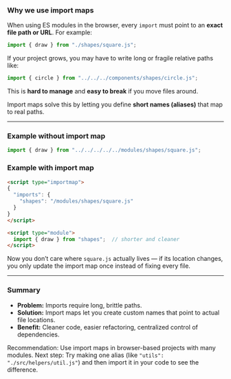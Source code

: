 ### Why we use import maps

When using ES modules in the browser, every `import` must point to an **exact file path or URL**. For example:

```js
import { draw } from "./shapes/square.js";
```

If your project grows, you may have to write long or fragile relative paths like:

```js
import { circle } from "../../../components/shapes/circle.js";
```

This is **hard to manage** and **easy to break** if you move files around.

Import maps solve this by letting you define **short names (aliases)** that map to real paths.

---

### Example without import map

```js
import { draw } from "../../../../../modules/shapes/square.js";
```

### Example with import map

```html
<script type="importmap">
{
  "imports": {
    "shapes": "/modules/shapes/square.js"
  }
}
</script>

<script type="module">
  import { draw } from "shapes";  // shorter and cleaner
</script>
```

Now you don’t care where `square.js` actually lives — if its location changes, you only update the import map once instead of fixing every file.

---

### Summary

* **Problem:** Imports require long, brittle paths.
* **Solution:** Import maps let you create custom names that point to actual file locations.
* **Benefit:** Cleaner code, easier refactoring, centralized control of dependencies.

Recommendation: Use import maps in browser-based projects with many modules.
Next step: Try making one alias (like `"utils": "./src/helpers/util.js"`) and then import it in your code to see the difference.
